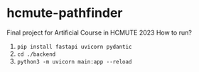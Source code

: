 # hcmute-pathfinder

Final project for Artificial Course in HCMUTE 2023
How to run?

1. `pip install fastapi uvicorn pydantic`
2. `cd ./backend`
3. `python3 -m uvicorn main:app --reload`

